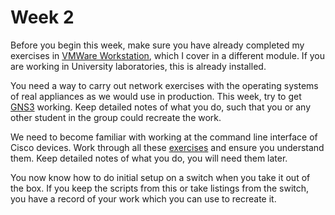 # Week 2

Before you begin this week, make sure you have already completed my exercises in [VMWare Workstation](https://johnoraw-education.gitbook.io/iac/vmware-workstation/), which I cover in a different module. If you are working in University laboratories, this is already installed.

You need a way to carry out network exercises with the operating systems of real appliances as we would use in production. This week, try to get [GNS3](https://johnoraw-education.gitbook.io/networking/gns3) working. Keep detailed notes of what you do, such that you or any other student in the group could recreate the work.&#x20;

We need to become familiar with working at the command line interface of Cisco devices. Work through all these [exercises](https://johnoraw-education.gitbook.io/networking/cisco-command-line) and ensure you understand them. Keep detailed notes of what you do, you will need them later.&#x20;

You now know how to do initial setup on a switch when you take it out of the box. If you keep the scripts from this or take listings from the switch, you have a record of your work which you can use to recreate it.
